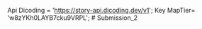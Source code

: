 Api Dicoding = 'https://story-api.dicoding.dev/v1';
Key MapTier= 'w8zYKh0LAYB7cku9VRPL';
#   S u b m i s s i o n _ 2  
 